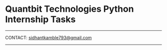 
#  Quantbit Technologies Python Internship Tasks



*******************************************************************************************************************************************


CONTACT: sidhantkamble793@gmail.com


*******************************************************************************************************************************************
